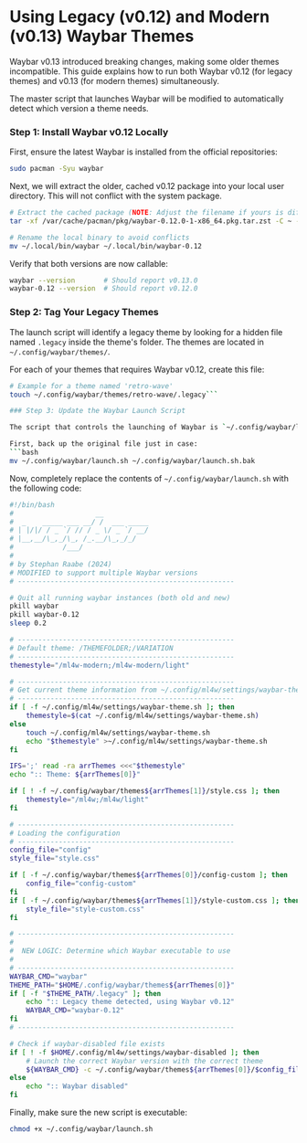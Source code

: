 # Using Legacy (v0.12) and Modern (v0.13) Waybar Themes

Waybar v0.13 introduced breaking changes, making some older themes incompatible. This guide explains how to run both Waybar v0.12 (for legacy themes) and v0.13 (for modern themes) simultaneously.

The master script that launches Waybar will be modified to automatically detect which version a theme needs.

### Step 1: Install Waybar v0.12 Locally

First, ensure the latest Waybar is installed from the official repositories:
```bash
sudo pacman -Syu waybar
```

Next, we will extract the older, cached v0.12 package into your local user directory. This will not conflict with the system package.

```bash
# Extract the cached package (NOTE: Adjust the filename if yours is different)
tar -xf /var/cache/pacman/pkg/waybar-0.12.0-1-x86_64.pkg.tar.zst -C ~ --strip-components=1 usr/

# Rename the local binary to avoid conflicts
mv ~/.local/bin/waybar ~/.local/bin/waybar-0.12
```

Verify that both versions are now callable:
```bash
waybar --version       # Should report v0.13.0
waybar-0.12 --version  # Should report v0.12.0
```

### Step 2: Tag Your Legacy Themes

The launch script will identify a legacy theme by looking for a hidden file named `.legacy` inside the theme's folder. The themes are located in `~/.config/waybar/themes/`.

For each of your themes that requires Waybar v0.12, create this file:
```bash
# Example for a theme named 'retro-wave'
touch ~/.config/waybar/themes/retro-wave/.legacy```

### Step 3: Update the Waybar Launch Script

The script that controls the launching of Waybar is `~/.config/waybar/launch.sh`. We will replace its contents with a new version that preserves all its original logic while adding the ability to switch Waybar versions.

First, back up the original file just in case:
```bash
mv ~/.config/waybar/launch.sh ~/.config/waybar/launch.sh.bak
```

Now, completely replace the contents of `~/.config/waybar/launch.sh` with the following code:

```bash
#!/bin/bash
#                    __
#  _    _____ ___ __/ /  ___ _____
# | |/|/ / _ `/ // / _ \/ _ `/ __/
# |__,__/\_,_/\_, /_.__/\_,_/_/
#            /___/
#
# by Stephan Raabe (2024)
# MODIFIED to support multiple Waybar versions
# -----------------------------------------------------

# Quit all running waybar instances (both old and new)
pkill waybar
pkill waybar-0.12
sleep 0.2

# -----------------------------------------------------
# Default theme: /THEMEFOLDER;/VARIATION
# -----------------------------------------------------
themestyle="/ml4w-modern;/ml4w-modern/light"

# -----------------------------------------------------
# Get current theme information from ~/.config/ml4w/settings/waybar-theme.sh
# -----------------------------------------------------
if [ -f ~/.config/ml4w/settings/waybar-theme.sh ]; then
    themestyle=$(cat ~/.config/ml4w/settings/waybar-theme.sh)
else
    touch ~/.config/ml4w/settings/waybar-theme.sh
    echo "$themestyle" >~/.config/ml4w/settings/waybar-theme.sh
fi

IFS=';' read -ra arrThemes <<<"$themestyle"
echo ":: Theme: ${arrThemes[0]}"

if [ ! -f ~/.config/waybar/themes${arrThemes[1]}/style.css ]; then
    themestyle="/ml4w;/ml4w/light"
fi

# -----------------------------------------------------
# Loading the configuration
# -----------------------------------------------------
config_file="config"
style_file="style.css"

if [ -f ~/.config/waybar/themes${arrThemes[0]}/config-custom ]; then
    config_file="config-custom"
fi
if [ -f ~/.config/waybar/themes${arrThemes[1]}/style-custom.css ]; then
    style_file="style-custom.css"
fi

# -----------------------------------------------------
#
#  NEW LOGIC: Determine which Waybar executable to use
#
# -----------------------------------------------------
WAYBAR_CMD="waybar"
THEME_PATH="$HOME/.config/waybar/themes${arrThemes[0]}"
if [ -f "$THEME_PATH/.legacy" ]; then
    echo ":: Legacy theme detected, using Waybar v0.12"
    WAYBAR_CMD="waybar-0.12"
fi
# -----------------------------------------------------

# Check if waybar-disabled file exists
if [ ! -f $HOME/.config/ml4w/settings/waybar-disabled ]; then
    # Launch the correct Waybar version with the correct theme
    ${WAYBAR_CMD} -c ~/.config/waybar/themes${arrThemes[0]}/$config_file -s ~/.config/waybar/themes${arrThemes[1]}/$style_file &
else
    echo ":: Waybar disabled"
fi
```

Finally, make sure the new script is executable:
```bash
chmod +x ~/.config/waybar/launch.sh
```

